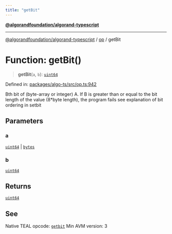 ```yaml
---
title: "getBit"
---
```


[**@algorandfoundation/algorand-typescript**](../../README.md)

***

[@algorandfoundation/algorand-typescript](../../README.md) / [op](../README.md) / getBit

# Function: getBit()

> **getBit**(`a`, `b`): [`uint64`](../../index/type-aliases/uint64.md)

Defined in: [packages/algo-ts/src/op.ts:942](https://github.com/algorandfoundation/puya-ts/blob/main/packages/algo-ts/src/op.ts#L942)

Bth bit of (byte-array or integer) A. If B is greater than or equal to the bit length of the value (8*byte length), the program fails
see explanation of bit ordering in setbit

## Parameters

### a

[`uint64`](../../index/type-aliases/uint64.md) | [`bytes`](../../index/type-aliases/bytes.md)

### b

[`uint64`](../../index/type-aliases/uint64.md)

## Returns

[`uint64`](../../index/type-aliases/uint64.md)

## See

Native TEAL opcode: [`getbit`](https://developer.algorand.org/docs/get-details/dapps/avm/teal/opcodes/v10/#getbit)
Min AVM version: 3
